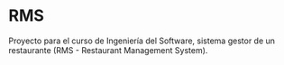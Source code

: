 # RMS

Proyecto para el curso de Ingeniería del Software, sistema gestor de un restaurante (RMS - Restaurant Management System).

